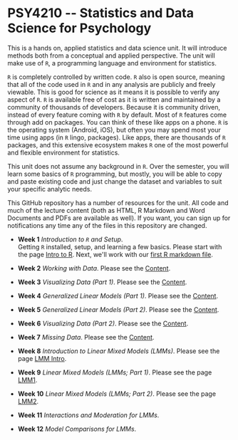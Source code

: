 # PSY4210 -- Statistics and Data Science for Psychology

This is a hands on, applied statistics and data science unit. It will
introduce methods both from a conceptual and applied perspective. The
unit will make use of `R`, a programming language and environment for
statistics.

`R` is completely controlled by written code. `R` also is open source,
meaning that all of the code used in `R` and in any analysis are
publicly and freely viewable. This is good for science as it means it
is possible to verify any aspect of `R`. `R` is available free of cost
as it is written and maintained by a community of thousands of
developers. Because it is community
driven, instead of every feature coming with `R` by default. Most of
`R` features come through add on packages. You can think of these like
apps on a phone. `R` is the operating system (Android, iOS), but often
you may spend most your time using apps (in `R` lingo,
packages). Like apps, there are thousands of `R` packages, and this
extensive ecosystem makes `R` one of the most powerful and flexible
environment for statistics.

This unit does not assume any background in `R`. Over the semester,
you will learn some basics of `R` programming, but mostly, you will be
able to copy and paste existing code and just change the dataset and
variables to suit your specific analytic needs.

This GitHub repository has a number of resources for the unit.
All code and much of the lecture content (both as HTML, R Markdown and
Word Documents and PDFs are available as well). If you want, you can
sign up for notifications any time any of the files in this repository
are changed.

- **Week 1** *Introduction to `R` and Setup*.  
  Getting `R` installed, setup, and learning a few basics. 
  Please start with the page [Intro to R](IntroR.md).
  Next, we'll work with our [first R markdown file](MyFirstRMarkdown.rmd).

- **Week 2** *Working with Data*.
  Please see the [Content](WorkData.html).

- **Week 3** *Visualizing Data (Part 1)*.
  Please see the [Content](DataViz1.html).

- **Week 4** *Generalized Linear Models (Part 1)*.
  Please see the [Content](GLM1.html).
  
- **Week 5** *Generalized Linear Models (Part 2)*.
  Please see the [Content](GLM2.html).
  
- **Week 6** *Visualizing Data (Part 2)*. 
  Please see the [Content](DataViz2.html).

- **Week 7** *Missing Data*.
  Please see the [Content](MissingData.html).

- **Week 8** *Introduction to Linear Mixed Models (LMMs)*.
  Please see the page [LMM Intro](LMM_Intro.html).

- **Week 9** *Linear Mixed Models (LMMs; Part 1)*.
  Please see the page [LMM1](LMM1.html).

- **Week 10** *Linear Mixed Models (LMMs; Part 2)*.
  Please see the page [LMM2](LMM2.html).

- **Week 11** *Interactions and Moderation for LMMs*.
  <!-- Please see the page [LMM Moderation](LMM_Moderation.html). -->

-  **Week 12** *Model Comparisons for LMMs*.
  <!-- Please see the page [LMM Comparison](LMM_Comparison.html). -->


